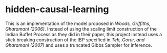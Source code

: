 # hidden-causal-learning

This is an implementation of the model proposed in *Woods, Griffiths, Gharamani (2006)*.  Instead of using the scaling limit construction of the Indian Buffet Process as they did in their paper, this project instead uses a stick breaking construction of the IBP specified in *Teh, Gorur, and Gharamani (2007)* and uses a truncated Gibbs Sampler for inference.
